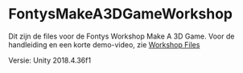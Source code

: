 # FontysMakeA3DGameWorkshop

Dit zijn de files voor de Fontys Workshop Make A 3D Game.
Voor de handleiding en een korte demo-video, zie [Workshop Files](WORKSHOPFILES)

Versie: Unity 2018.4.36f1
